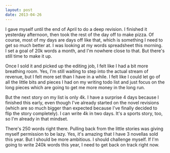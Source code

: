 ```yaml
---
layout: post
date: 2013-04-26
---
```


I gave myself until the end of April to do a deep revision. I finished it yesterday afternoon, then took the rest of the day off to make pizza. Of course, most of my days are days off like that, which is something I need to get so much better at. I was looking at my words spreadsheet this morning. I set a goal of 20k words a month, and I'm nowhere close to that. But there's still time to make it up.

Once I sold it and picked up the editing job, I felt like I had a bit more breathing room. Yes, I'm still waiting to step into the actual stream of revenue, but I felt more set than I have in a while. I felt like I could let go of all the little bits and pieces I had on my writing todo list and just focus on the long pieces which are going to get me more money in the long run. 

But the next story on my list is only 4k. I have a surprise 4 days because I finished this early, even though I've already started on the novel revisions (which are so much bigger than expected because I've finally decided to flip the story completely). I can write 4k in two days. It's a sports story, too, so I'm already in that mindset. 

There's 250 words right there. Pulling back from the little stories was giving myself permission to be lazy. Yes, it's amazing that I have 3 novellas sold this year. But I should be more ambitious. I should challenge myself. If I'm going to write 240k words this year, I need to get back on track right now.
